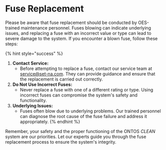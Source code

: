 # Fuse Replacement

Please be aware that fuse replacement should be conducted by OES-trained maintenance personnel. Fuses blowing can indicate underlying issues, and replacing a fuse with an incorrect value or type can lead to severe damage to the system. If you encounter a blown fuse, follow these steps:

{% hint style="success" %}
1. **Contact Service:**
   * Before attempting to replace a fuse, contact our service team at [service@set-na.com](mailto:service@set-na.com). They can provide guidance and ensure that the replacement is carried out correctly.
2. **Do Not Use Incorrect Fuses:**
   * Never replace a fuse with one of a different rating or type. Using incorrect fuses can compromise the system's safety and functionality.
3. **Underlying Issues:**
   * Fuses often blow due to underlying problems. Our trained personnel can diagnose the root cause of the fuse failure and address it appropriately.
{% endhint %}

Remember, your safety and the proper functioning of the ONTOS _CLEAN_ system are our priorities. Let our experts guide you through the fuse replacement process to ensure the system's integrity.
